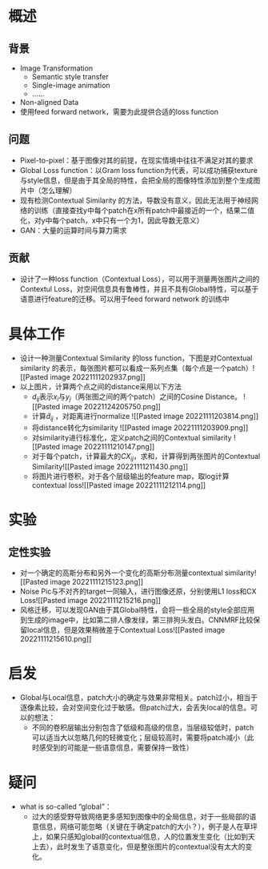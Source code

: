 # 概述
## 背景
- Image Transformation
	- Semantic style transfer
	- Single-image animation
	- ……
- Non-aligned Data
- 使用feed forward network，需要为此提供合适的loss function
## 问题
- Pixel-to-pixel：基于图像对其的前提，在现实情境中往往不满足对其的要求
- Global Loss function：以Gram loss function为代表，可以成功捕获texture与style信息，但是由于其全局的特性，会把全局的图像特性添加到整个生成图片中（怎么理解）
- 现有检测Contextual Similarity 的方法，导数没有意义，因此无法用于神经网络的训练（直接查找y中每个patch在x所有patch中最接近的一个，结果二值化，对y中每个patch，x中只有一个为1，因此导数无意义）
- GAN：大量的运算时间与算力需求
## 贡献
- 设计了一种loss function（Contextual Loss），可以用于测量两张图片之间的Contextul Loss，对空间信息具有鲁棒性，并且不具有Global特性，可以基于语意进行feature的迁移。可以用于feed forward network 的训练中
# 具体工作
- 设计一种测量Contextual Similarity 的loss function，下图是对Contextual similarity 的表示，每张图片都可以看成一系列点集（每个点是一个patch）![[Pasted image 20221111202937.png]]
- 以上图片，计算两个点之间的distance采用以下方法
	- $d_{ij}$表示$x_i$与$y_j$（两张图之间的两个patch）之间的Cosine Distance。           ![[Pasted image 20221124205750.png]]          
	- 计算$\tilde d_{ij}$ ，对距离进行normalize                                         ![[Pasted image 20221111203814.png]]
	- 将distance转化为similarity                                            ![[Pasted image 20221111203909.png]]
	- 对similarity进行标准化，定义patch之间的Contextual similarity                           ![[Pasted image 20221111210147.png]]   
	- 对于每个patch，计算最大的$CX_{ij}$，求和，计算得到两张图片的Contextual Similarity![[Pasted image 20221111211430.png]]
	- 将图片进行卷积，对于各个层级输出的feature map，取log计算contextual loss![[Pasted image 20221111212114.png]]
# 实验
## 定性实验
- 对一个确定的高斯分布和另外一个变化的高斯分布测量contextual similarity![[Pasted image 20221111215123.png]]
- Noise Pic与不对齐的target一同输入，进行图像还原，分别使用L1 loss和CX Loss![[Pasted image 20221111215216.png]]
- 风格迁移，可以发现GAN由于其Global特性，会将一些全局的style全部应用到生成的image中，比如第二排人像发绿，第三排狗头发白。CNNMRF比较保留local信息，但是效果稍微差于Contextual Loss![[Pasted image 20221111215610.png]]
# 启发
- Global与Local信息，patch大小的确定与效果非常相关。patch过小，相当于逐像素比较，会对空间变化过于敏感。但patch过大，会丢失local的信息。可以的想法：
	- 不同的卷积层输出分别包含了低级和高级的信息，当层级较低时，patch可以适当大以忽略几何的轻微变化；层级较高时，需要将patch减小（此时感受到的可能是一些语意信息，需要保持一致性）
# 疑问
- what is so-called “global”：
	- 过大的感受野导致网络更多感知到图像中的全局信息，对于一些局部的语意信息，网络可能忽略（关键在于确定patch的大小？），例子是人在草坪上，如果只感知global的contextual信息，人的位置发生变化（比如到天上去），此时发生了语意变化，但是整张图片的contextual没有太大的变化。